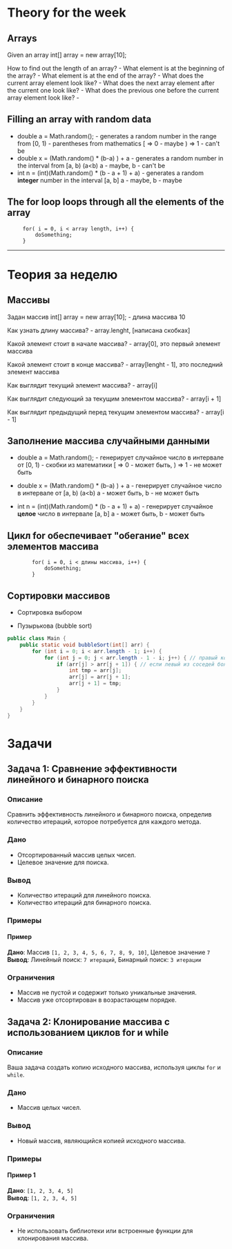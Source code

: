 
# Theory for the week

## Arrays

Given an array int[] array = new array[10];

How to find out the length of an array? -
What element is at the beginning of the array? -
What element is at the end of the array? -
What does the current array element look like? -
What does the next array element after the current one look like? -
What does the previous one before the current array element look like? -

## Filling an array with random data

* double a = Math.random(); - generates a random number in the range from [0, 1) - parentheses from mathematics
  [ => 0 - maybe ) => 1 - can't be
* double x = (Math.random() * (b-a) ) + a - generates a random number in the interval from [a, b) (a<b)
  a - maybe, b - can't be
* int n = (int)(Math.random() * (b - a + 1) + a) - generates a random **integer** number in the interval [a, b]
  a - maybe, b - maybe

## The for loop loops through all the elements of the array

         for( i = 0, i < array length, i++) {
             doSomething;
         }



__________________________________________________

# Теория за неделю

## Массивы

Задан массив int[] array = new array[10]; - длина массива 10

Как узнать длину массива? - array.lenght, [написана скобках]

Какой элемент стоит в начале массива? - array[0], это первый элемент массива

Какой элемент стоит в конце массива? - array[lenght - 1], это последний элемент массива

Как выглядит текущий элемент массива? - array[i]

Как выглядит следующий за текущим элементом массива? - array[i + 1]

Как выглядит предыдущий перед текущим элементом массива? - array[i - 1]

## Заполнение массива случайными данными

* double a = Math.random(); - генерирует случайное число в интервале от [0, 1) - скобки из математики
  [ =>  0 - может быть, ) => 1 - не может быть

* double x = (Math.random() * (b-a) ) + a - генерирует случайное число в интервале от [a, b) (a<b)
  a - может быть, b - не может быть

* int n = (int)(Math.random() * (b - a + 1) + a) - генерирует случайное **целое** число в интервале [a, b]
  a - может быть, b - может быть

## Цикл for обеспечивает "обегание" всех элементов массива

````
        for( i = 0, i < длины массива, i++) {
            doSomething;
        }
````

## Сортировки массивов

* Сортировка выбором

* Пузырькова (bubble sort)

````java
public class Main {
    public static void bubbleSort(int[] arr) {
        for (int i = 0; i < arr.length - 1; i++) {
            for (int j = 0; j < arr.length - 1 - i; j++) { // правый конец будет двигаться к началу
                if (arr[j] > arr[j + 1]) { // если левый из соседей больше правого, то их меняем местами
                    int tmp = arr[j];
                    arr[j] = arr[j + 1];
                    arr[j + 1] = tmp;
                }
            }
        }
    }
}
````


# Задачи

## Задача 1: Сравнение эффективности линейного и бинарного поиска

### Описание
Сравнить эффективность линейного и бинарного поиска, определив количество итераций, которое потребуется для каждого метода.

### Дано
- Отсортированный массив целых чисел.
- Целевое значение для поиска.

### Вывод
- Количество итераций для линейного поиска.
- Количество итераций для бинарного поиска.

### Примеры

#### Пример
**Дано**: Массив `[1, 2, 3, 4, 5, 6, 7, 8, 9, 10]`, Целевое значение `7`  
**Вывод**: Линейный поиск: `7 итераций`, Бинарный поиск: `3 итерации`

### Ограничения
- Массив не пустой и содержит только уникальные значения.
- Массив уже отсортирован в возрастающем порядке.


## Задача 2: Клонирование массива с использованием циклов for и while

### Описание
Ваша задача создать копию исходного массива, используя циклы `for` и `while`.

### Дано
- Массив целых чисел.

### Вывод
- Новый массив, являющийся копией исходного массива.

### Примеры

#### Пример 1
**Дано**: `[1, 2, 3, 4, 5]`  
**Вывод**: `[1, 2, 3, 4, 5]`

### Ограничения
- Не использовать библиотеки или встроенные функции для клонирования массива.

[//]: # ()
[//]: # (## Задача 3: Генерация и вывод первых N чисел Фибоначчи)

[//]: # ()
[//]: # (### Описание)

[//]: # (Создайте массив, который будет содержать первые N чисел последовательности Фибоначчи. После этого выведите этот массив на экран.)

[//]: # ()
[//]: # (### Дано)

[//]: # (- Число N, определяющее количество чисел Фибоначчи для генерации.)

[//]: # ()
[//]: # (### Вывод)

[//]: # (- Массив из первых N чисел Фибоначчи.)

[//]: # ()
[//]: # (### Примеры)

[//]: # ()
[//]: # (#### Пример 1)

[//]: # (**Дано**: N = 5  )

[//]: # (**Вывод**: `[1, 1, 2, 3, 5]`)

[//]: # ()
[//]: # (#### Пример 2)

[//]: # (**Дано**: N = 8  )

[//]: # (**Вывод**: `[1, 1, 2, 3, 5, 8, 13, 21]`)

[//]: # ()
[//]: # (### Ограничения)

[//]: # (- Используйте циклы для генерации чисел Фибоначчи.)

[//]: # (- Не использовать библиотеки или встроенные функции для генерации последовательности.)

[//]: # ()
[//]: # ()
[//]: # (## Задача 4: Создание массива уникальных элементов)

[//]: # ()
[//]: # (### Описание)

[//]: # (Ваша задача создать новый массив, в котором будут только уникальные элементы из исходного массива.)

[//]: # ()
[//]: # (### Дано)

[//]: # (- Массив целых чисел с повторяющимися значениями.)

[//]: # ()
[//]: # (### Вывод)

[//]: # (- Новый массив, содержащий только уникальные элементы из исходного массива.)

[//]: # ()
[//]: # (### Примеры)

[//]: # ()
[//]: # (#### Пример 1)

[//]: # (**Дано**: `[1, 2, 2, 3, 4, 4, 5]`  )

[//]: # (**Вывод**: `[1, 2, 3, 4, 5]`)

[//]: # ()
[//]: # (#### Пример 2)

[//]: # (**Дано**: `[10, 20, 20, 30, 30, 30, 40]`  )

[//]: # (**Вывод**: `[10, 20, 30, 40]`)

[//]: # ()
[//]: # (#### Пример 3)

[//]: # (**Дано**: `[7, 7, 7, 7, 7]`  )

[//]: # (**Вывод**: `[7]`)

[//]: # ()
[//]: # (### Ограничения)

[//]: # (- Не использовать библиотеки или встроенные функции для фильтрации уникальных элементов.)

[//]: # ()
